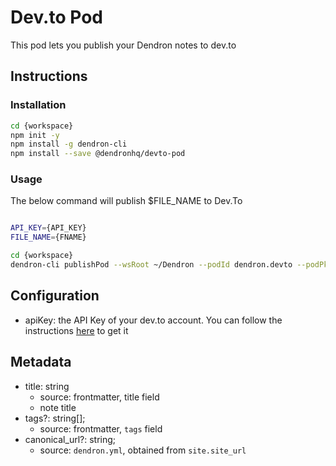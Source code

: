 # Dev.to Pod

This pod lets you publish your Dendron notes to dev.to

## Instructions

### Installation
```sh
cd {workspace}
npm init -y 
npm install -g dendron-cli
npm install --save @dendronhq/devto-pod
```

### Usage

The below command will publish $FILE_NAME to Dev.To

```sh

API_KEY={API_KEY}
FILE_NAME={FNAME}

cd {workspace}
dendron-cli publishPod --wsRoot ~/Dendron --podId dendron.devto --podPkg @dendronhq/devto-pod --podSource remote --config fname=$FILE_NAME,vaultName=vault,dest=stdout,apiKey=$API_KEY
```

## Configuration

- apiKey: the API Key of your dev.to account. You can follow the instructions [here](https://docs.forem.com/api/#section/Authentication) to get it

## Metadata

* title: string
    - source: frontmatter, title field
    - note title
* tags?: string[];
    - source: frontmatter, `tags` field
* canonical_url?: string;
    - source: `dendron.yml`, obtained from `site.site_url`